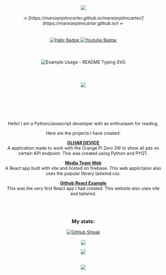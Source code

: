 <div id="header" align="center">
<img src="https://images.weserv.nl/?url=avatars.githubusercontent.com/u/116607327&w=200&h=200&fit=cover&mask=circle&maxage=7d">
</div> 

<br>
<div align="center">
  <em>-> [https://marsianjohncarter.github.io/marsianjohncarter/](https://marsianjohncarter.github.io/) <-</em>
</div>

<br>

<div id="badges" align="center" style="margin:20px;">
  <a href="https://career.habr.com/incongnitohacker">
    <img src="https://img.shields.io/badge/HABR Career-blue?style=for-the-badge&logo=habr&logoColor=white" alt="Habr Badge"/>
  </a>
  <a href="https://www.youtube.com/@LabyrinthineStudios">
    <img src="https://img.shields.io/badge/YouTube-red?style=for-the-badge&logo=youtube&logoColor=white" alt="Youtube Badge"/>
  </a>
</div>

<div align="center">

  <img src="https://komarev.com/ghpvc/?username=marsianjohncarter&style=flat-square&color=blue" alt=""/>
  <br>
  <br>
  <br>
  <img src="https://readme-typing-svg.demolab.com/?lines=Hello!;My+name+is+John.;I+am+a+JS/PY/REACT+developer.;Though+these+are+my+main+likes;I+explore+other+areas+as+well.&font=Fira%20Code&center=true&width=380&height=50&duration=4000&pause=1000&color=6258FFE9" alt="Example Usage - README Typing SVG">

</div>
<br>
<div align="center" style="margin:40px;">
  <a href="https://skillicons.dev">
    <img src="https://skillicons.dev/icons?i=html,css,js,py,bootstrap,jquery,babel,react,webpack,flask,sklearn,regex,nodejs,git,postman,codepen,replit,github,stackoverflow,vscode,ubuntu,linux,npm,pnpm,vite,tailwind,tensorflow&perline=8" />

  </a>
</div>

<br>
<br>
<br>
<br>

<div align="center">
  Hello! I am a Python/Javascript developer with an enthusiasm for reading. 

  Here are the projects I have created:

  [**OLHAR DEVICE**](https://github.com/marsianjohncarter/OlharDevice)
  <br />
  A application made to work with the Orange Pi Zero 2W to show all ads on certain API endpoint. This was created using Python and PYQT. 
  <br />
  
  [**Media Team Web**](https://github.com/marsianjohncarter/Media-Team-Web-Firebase)
  <br />
  A React app built with vite and hosted on firebase. This web applictaion also uses the popular library tailwind.css.

  [**Github React Example**](https://github.com/marsianjohncarter/github-react-example)
  <br />
  This was the very first React app I had created. This website also uses vite and tailwind.
</div>


<br>
<br>

<h3 align="center">My stats:</h3>

<p align="center">
  <a href="https://git.io/streak-stats"><img src="https://github-readme-streak-stats.herokuapp.com?user=marsianjohncarter&theme=dracula" alt="GitHub Streak" /></a>
<br>
<br>
  <img src="https://github-readme-stats.vercel.app/api/top-langs/?username=marsianjohncarter&layout=compact&theme=dracula">
</p>

  <p align="center">

  <img src="https://github-readme-stats.vercel.app/api?username=marsianjohncarter&show_icons=true&theme=dracula">
    <br>
  <br>
  <br>

  <img src="https://profile-counter.glitch.me/{marsianjohncarter}/count.svg">

</p>





